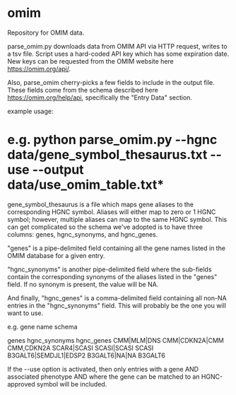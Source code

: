 # omim

Repository for OMIM data.

parse_omim.py downloads data from OMIM API via HTTP request, writes to a tsv file. Script uses a hard-coded API key which has some expiration date. New keys can be requested from the OMIM website here https://omim.org/api/.

Also, parse_omim cherry-picks a few fields to include in the output file. These fields come from the schema described here https://omim.org/help/api, specifically the "Entry Data" section.

example usage:

# e.g. python parse_omim.py --hgnc data/gene_symbol_thesaurus.txt --use --output data/use_omim_table.txt*

gene_symbol_thesaurus is a file which maps gene aliases to the corresponding HGNC symbol. Aliases will either map to zero or 1 HGNC symbol; however, multiple aliases can map to the same HGNC symbol. This can get complicated so the schema we've adopted is to have three columns: genes, hgnc_synonyms, and hgnc_genes. 

"genes" is a pipe-delimited field containing all the gene names listed in the OMIM database for a given entry. 

"hgnc_synonyms" is another pipe-delimited field where the sub-fields contain the corresponding synonyms of the aliases listed in the "genes" field. If no synonym is present, the value will be NA. 

And finally, "hgnc_genes" is a comma-delimited field containing all non-NA entries in the "hgnc_synonyms" field. This will probably be the one you will want to use.

e.g. gene name schema

genes   hgnc_synonyms   hgnc_genes
CMM|MLM|DNS     CMM|CDKN2A|CMM  CMM,CDKN2A
SCAR4|SCASI     SCASI|SCASI     SCASI
B3GALT6|SEMDJL1|EDSP2   B3GALT6|NA|NA   B3GALT6

If the --use option is activated, then only entries with a gene AND associated phenotype AND where the gene can be matched to an HGNC-approved symbol will be included.

